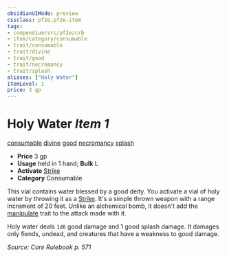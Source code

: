 ```yaml
---
obsidianUIMode: preview
cssclass: pf2e,pf2e-item
tags:
- compendium/src/pf2e/crb
- item/category/consumable
- trait/consumable
- trait/divine
- trait/good
- trait/necromancy
- trait/splash
aliases: ["Holy Water"]
itemLevel: 1
price: 3 gp
---
```

# Holy Water *Item 1*  
[consumable](../../../rules/traits/consumable.md)  [divine](../../../rules/traits/divine.md)  [good](../../../rules/traits/good.md)  [necromancy](../../../rules/traits/necromancy.md)  [splash](../../../rules/traits/splash.md)  

- **Price** 3 gp
- **Usage** held in 1 hand; **Bulk** L
- **Activate** [Strike](../../../rules/actions/strike.md)
- **Category** Consumable

This vial contains water blessed by a good deity. You activate a vial of holy water by throwing it as a [Strike](../../../rules/actions/strike.md). It's a simple thrown weapon with a range increment of 20 feet. Unlike an alchemical bomb, it doesn't add the [manipulate](../../../rules/traits/manipulate.md) trait to the attack made with it.

Holy water deals `1d6` good damage and 1 good splash damage. It damages only fiends, undead, and creatures that have a weakness to good damage.

*Source: Core Rulebook p. 571*